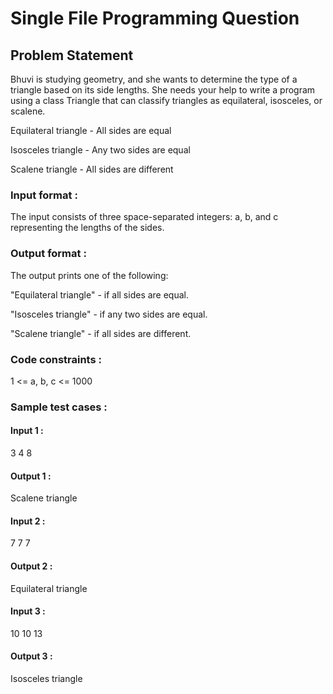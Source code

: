 # Single File Programming Question

## Problem Statement

Bhuvi is studying geometry, and she wants to determine the type of a triangle based on its side lengths. She needs your help to write a program using a class Triangle that can classify triangles as equilateral, isosceles, or scalene.

Equilateral triangle - All sides are equal

Isosceles triangle - Any two sides are equal

Scalene triangle - All sides are different

### Input format :

The input consists of three space-separated integers: a, b, and c representing the lengths of the sides.

### Output format :

The output prints one of the following:

"Equilateral triangle" - if all sides are equal.

"Isosceles triangle" - if any two sides are equal.

"Scalene triangle" - if all sides are different.

### Code constraints :

1 \<= a, b, c \<= 1000

### Sample test cases :

#### Input 1 :

3 4 8

#### Output 1 :

Scalene triangle

#### Input 2 :

7 7 7

#### Output 2 :

Equilateral triangle

#### Input 3 :

10 10 13

#### Output 3 :

Isosceles triangle
